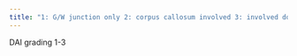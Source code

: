 ```yaml
---
title: "1: G/W junction only 2: corpus callosum involved 3: involved dorsolateral midbrain"
---
```

DAI grading 1-3

